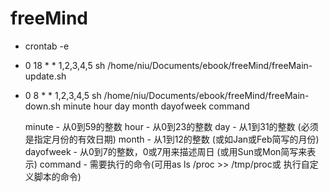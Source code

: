 # freeMind #
* crontab -e
* 0 18 * * 1,2,3,4,5 sh /home/niu/Documents/ebook/freeMind/freeMain-update.sh
* 0 8 * * 1,2,3,4,5 sh /home/niu/Documents/ebook/freeMind/freeMain-down.sh
minute hour day month dayofweek command
 
    minute - 从0到59的整数 
    hour - 从0到23的整数 
    day - 从1到31的整数 (必须是指定月份的有效日期)
    month - 从1到12的整数 (或如Jan或Feb简写的月份)
    dayofweek - 从0到7的整数，0或7用来描述周日 (或用Sun或Mon简写来表示)
    command - 需要执行的命令(可用as ls /proc >> /tmp/proc或 执行自定义脚本的命令) 

